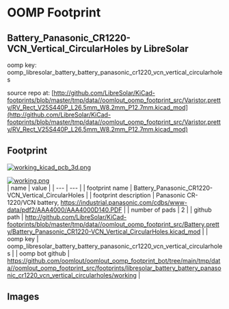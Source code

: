 # OOMP Footprint  
## Battery_Panasonic_CR1220-VCN_Vertical_CircularHoles  by LibreSolar  
  
oomp key: oomp_libresolar_battery_battery_panasonic_cr1220_vcn_vertical_circularholes  
  
source repo at: [http://github.com/LibreSolar/KiCad-footprints/blob/master/tmp/data//oomlout_oomp_footprint_src/Varistor.pretty/RV_Rect_V25S440P_L26.5mm_W8.2mm_P12.7mm.kicad_mod](http://github.com/LibreSolar/KiCad-footprints/blob/master/tmp/data//oomlout_oomp_footprint_src/Varistor.pretty/RV_Rect_V25S440P_L26.5mm_W8.2mm_P12.7mm.kicad_mod)  
## Footprint  
  
[![working_kicad_pcb_3d.png](working_kicad_pcb_3d_600.png)](working_kicad_pcb_3d.png)  
  
[![working.png](working_600.png)](working.png)  
| name | value | 
| --- | --- | 
| footprint name | Battery_Panasonic_CR1220-VCN_Vertical_CircularHoles | 
| footprint description | Panasonic CR-1220/VCN battery, https://industrial.panasonic.com/cdbs/www-data/pdf2/AAA4000/AAA4000D140.PDF | 
| number of pads | 2 | 
| github path | http://github.com/LibreSolar/KiCad-footprints/blob/master/tmp/data//oomlout_oomp_footprint_src/Battery.pretty/Battery_Panasonic_CR1220-VCN_Vertical_CircularHoles.kicad_mod | 
| oomp key | oomp_libresolar_battery_battery_panasonic_cr1220_vcn_vertical_circularholes | 
| oomp bot github | https://github.com/oomlout/oomlout_oomp_footprint_bot/tree/main/tmp/data//oomlout_oomp_footprint_src/footprints/libresolar_battery_battery_panasonic_cr1220_vcn_vertical_circularholes/working | 
## Images  
